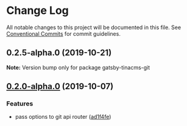 # Change Log

All notable changes to this project will be documented in this file.
See [Conventional Commits](https://conventionalcommits.org) for commit guidelines.

## 0.2.5-alpha.0 (2019-10-21)

**Note:** Version bump only for package gatsby-tinacms-git





## [0.2.0-alpha.0](https://github.com/tinacms/tinacms/compare/gatsby-tinacms-git@0.1.1...gatsby-tinacms-git@0.2.0-alpha.0) (2019-10-07)

### Features

- pass options to git api router ([ad1f4fe](https://github.com/tinacms/tinacms/commit/ad1f4fe))
